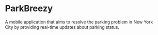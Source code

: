 # ParkBreezy
A mobile application that aims to resolve the parking problem in New York City by providing real-time updates about parking status.
